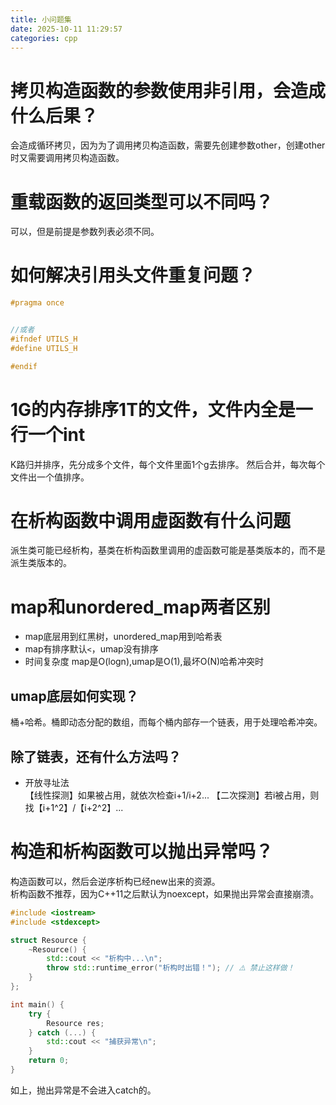 ```yaml
---
title: 小问题集
date: 2025-10-11 11:29:57
categories: cpp
---
```


# 拷贝构造函数的参数使用非引用，会造成什么后果？

会造成循环拷贝，因为为了调用拷贝构造函数，需要先创建参数other，创建other时又需要调用拷贝构造函数。

# 重载函数的返回类型可以不同吗？

可以，但是前提是参数列表必须不同。

# 如何解决引用头文件重复问题？

```cpp
#pragma once


//或者
#ifndef UTILS_H
#define UTILS_H

#endif
```

# 1G的内存排序1T的文件，文件内全是一行一个int

K路归并排序，先分成多个文件，每个文件里面1个g去排序。
然后合并，每次每个文件出一个值排序。

# 在析构函数中调用虚函数有什么问题

派生类可能已经析构，基类在析构函数里调用的虚函数可能是基类版本的，而不是派生类版本的。

# map和unordered_map两者区别

- map底层用到红黑树，unordered_map用到哈希表
- map有排序默认`<`，umap没有排序
- 时间复杂度 map是O(logn),umap是O(1),最坏O(N)哈希冲突时

## umap底层如何实现？

桶+哈希。桶即动态分配的数组，而每个桶内部存一个链表，用于处理哈希冲突。

## 除了链表，还有什么方法吗？

- 开放寻址法  
    【线性探测】如果被占用，就依次检查i+1/i+2...
    【二次探测】若i被占用，则找【i+1^2】/【i+2^2】...

# 构造和析构函数可以抛出异常吗？

构造函数可以，然后会逆序析构已经new出来的资源。  
析构函数不推荐，因为C++11之后默认为noexcept，如果抛出异常会直接崩溃。

```cpp
#include <iostream>
#include <stdexcept>

struct Resource {
    ~Resource() {
        std::cout << "析构中...\n";
        throw std::runtime_error("析构时出错！"); // ⚠️ 禁止这样做！
    }
};

int main() {
    try {
        Resource res;
    } catch (...) {
        std::cout << "捕获异常\n";
    }
    return 0;
}
```

如上，抛出异常是不会进入catch的。
